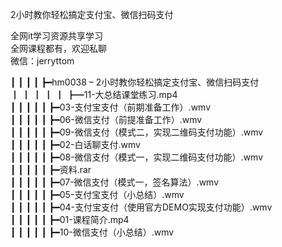 2小时教你轻松搞定支付宝、微信扫码支付

全网it学习资源共享学习<br>全网课程都有，欢迎私聊<br>微信：jerryttom<br>

┃ ┃ ┃ ┃ ┣━hm0038 – 2小时教你轻松搞定支付宝、微信扫码支付<br> ┃ ┃ ┃ ┃ ┃ ┣━11-大总结课堂练习.mp4<br> ┃ ┃ ┃ ┃ ┃ ┣━03-支付宝支付（前期准备工作）.wmv<br> ┃ ┃ ┃ ┃ ┃ ┣━06-微信支付（前提准备工作）.wmv<br> ┃ ┃ ┃ ┃ ┃ ┣━09-微信支付（模式二，实现二维码支付功能）.wmv<br> ┃ ┃ ┃ ┃ ┃ ┣━02-白话聊支付.wmv<br> ┃ ┃ ┃ ┃ ┃ ┣━08-微信支付（模式一，实现二维码支付功能）.wmv<br> ┃ ┃ ┃ ┃ ┃ ┣━资料.rar<br> ┃ ┃ ┃ ┃ ┃ ┣━07-微信支付（模式一，签名算法）.wmv<br> ┃ ┃ ┃ ┃ ┃ ┣━05-支付宝支付（小总结）.wmv<br> ┃ ┃ ┃ ┃ ┃ ┣━04-支付宝支付（使用官方DEMO实现支付功能）.wmv<br> ┃ ┃ ┃ ┃ ┃ ┣━01-课程简介.mp4<br> ┃ ┃ ┃ ┃ ┃ ┣━10-微信支付（小总结）.wmv